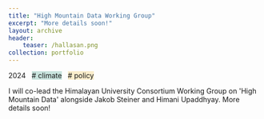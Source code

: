 ```yaml
---
title: "High Mountain Data Working Group"
excerpt: "More details soon!"
layout: archive
header:
    teaser: /hallasan.png
collection: portfolio
---
```


2024 &nbsp; <span style = "background-color:#C9E4DE"> # climate</span>  &nbsp; <span style = "background-color:#FAEDCB"> # policy</span>

I will co-lead the Himalayan University Consortium Working Group on 'High Mountain Data' alongside Jakob Steiner and Himani Upaddhyay. More details soon!
